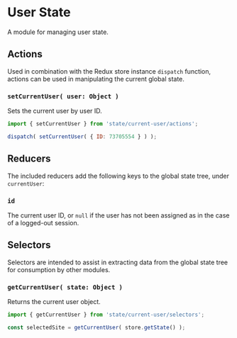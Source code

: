 # User State

A module for managing user state.

## Actions

Used in combination with the Redux store instance `dispatch` function, actions can be used in manipulating the current global state.

### `setCurrentUser( user: Object )`

Sets the current user by user ID.

```js
import { setCurrentUser } from 'state/current-user/actions';

dispatch( setCurrentUser( { ID: 73705554 } ) );
```

## Reducers

The included reducers add the following keys to the global state tree, under `currentUser`:

### `id`

The current user ID, or `null` if the user has not been assigned as in the case of a logged-out session.

## Selectors

Selectors are intended to assist in extracting data from the global state tree for consumption by other modules.

### `getCurrentUser( state: Object )`

Returns the current user object.

```js
import { getCurrentUser } from 'state/current-user/selectors';

const selectedSite = getCurrentUser( store.getState() );
```
